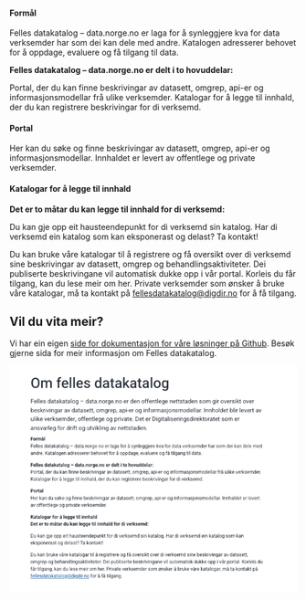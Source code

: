 #### Formål

Felles datakatalog – data.norge.no er laga for å synleggjere kva for data verksemder har som dei kan dele med andre. Katalogen adresserer behovet for å oppdage, evaluere og få tilgang til data.

**Felles datakatalog – data.norge.no er delt i to hovuddelar:**

Portal, der du kan finne beskrivingar av datasett, omgrep, api-er og informasjonsmodellar frå ulike verksemder.
Katalogar for å legge til innhald, der du kan registrere beskrivingar for di verksemd.

#### Portal

Her kan du søke og finne beskrivingar av datasett, omgrep, api-er og informasjonsmodellar. Innhaldet er levert av offentlege og private verksemder.

#### Katalogar for å legge til innhald

**Det er to måtar du kan legge til innhald for di verksemd:**

Du kan gje opp eit hausteendepunkt for di verksemd sin katalog. Har di verksemd ein katalog som kan eksponerast og delast? Ta kontakt!

Du kan bruke våre katalogar til å registrere og få oversikt over di verksemd sine beskrivingar av datasett, omgrep og behandlingsaktiviteter. Dei publiserte beskrivingane vil automatisk dukke opp i vår portal. Korleis du får tilgang, kan du lese meir om her. Private verksemder som ønsker å bruke våre katalogar, må ta kontakt på fellesdatakatalog@digdir.no for å få tilgang.

## Vil du vita meir?

Vi har ein eigen [side for dokumentasjon for våre løsninger på Github](https://informasjonsforvaltning.github.io/). Besøk gjerne sida for meir informasjon om Felles datakatalog.

![alt text](image-2.png)
